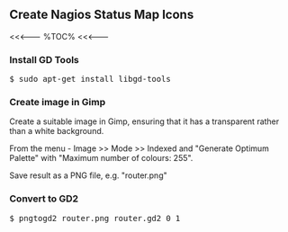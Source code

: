 ## Create Nagios Status Map Icons

<<<---
%TOC%
<<<---

### Install GD Tools

<pre>
$ sudo apt-get install libgd-tools
</pre>

### Create image in Gimp

Create a suitable image in Gimp, ensuring that it has a transparent rather than a white background.

From the menu - Image >> Mode >> Indexed and "Generate Optimum Palette" with "Maximum number of colours: 255".

Save result as a PNG file, e.g. "router.png"

### Convert to GD2

<pre>
$ pngtogd2 router.png router.gd2 0 1
</pre>
 